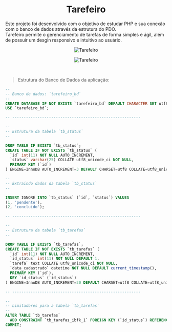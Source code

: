 <div align="center">
  <h1>Tarefeiro</h1>
</div>

<div>
  <p>Este projeto foi desenvolvido com o objetivo de estudar PHP e sua conexão com o banco de dados através da estrutura do PDO. <br>
  Tarefeiro permite o gerenciamento de tarefas de forma simples e ágil, além de possuir um desgin responsivo e intuitivo ao usuário.</p>
</div>

<div align="center">

  ![Tarefeiro](https://raw.githubusercontent.com/Edssaac/tarefeiro/main/img/tarefeiro_desktop.png)
  
</div>

<div align="center">

  ![Tarefeiro](https://raw.githubusercontent.com/Edssaac/tarefeiro/main/img/tarefeiro_mobile.png)
  
</div>

<br>

> Estrutura do Banco de Dados da aplicação:

```sql
--
-- Banco de dados: `tarefeiro_bd`
--
CREATE DATABASE IF NOT EXISTS `tarefeiro_bd` DEFAULT CHARACTER SET utf8 COLLATE utf8_unicode_ci;
USE `tarefeiro_bd`;

-- --------------------------------------------------------

--
-- Estrutura da tabela `tb_status`
--

DROP TABLE IF EXISTS `tb_status`;
CREATE TABLE IF NOT EXISTS `tb_status` (
  `id` int(11) NOT NULL AUTO_INCREMENT,
  `status` varchar(25) COLLATE utf8_unicode_ci NOT NULL,
  PRIMARY KEY (`id`)
) ENGINE=InnoDB AUTO_INCREMENT=3 DEFAULT CHARSET=utf8 COLLATE=utf8_unicode_ci;

--
-- Extraindo dados da tabela `tb_status`
--

INSERT IGNORE INTO `tb_status` (`id`, `status`) VALUES
(1, 'pendente'),
(2, 'concluído');

-- --------------------------------------------------------

--
-- Estrutura da tabela `tb_tarefas`
--

DROP TABLE IF EXISTS `tb_tarefas`;
CREATE TABLE IF NOT EXISTS `tb_tarefas` (
  `id` int(11) NOT NULL AUTO_INCREMENT,
  `id_status` int(11) NOT NULL DEFAULT 1,
  `tarefa` text COLLATE utf8_unicode_ci NOT NULL,
  `data_cadastrado` datetime NOT NULL DEFAULT current_timestamp(),
  PRIMARY KEY (`id`),
  KEY `id_status` (`id_status`)
) ENGINE=InnoDB AUTO_INCREMENT=20 DEFAULT CHARSET=utf8 COLLATE=utf8_unicode_ci;

-- --------------------------------------------------------

--
-- Limitadores para a tabela `tb_tarefas`
--
ALTER TABLE `tb_tarefas`
  ADD CONSTRAINT `tb_tarefas_ibfk_1` FOREIGN KEY (`id_status`) REFERENCES `tb_status` (`id`);
COMMIT;
```
